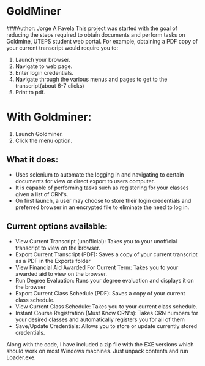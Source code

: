 # GoldMiner
###Author: Jorge A Favela
This project was started with the goal of reducing the steps required to obtain documents and perform tasks on Goldmine, UTEPS student web portal. For example, obtaining a PDF copy of your current transcript would require you to:
1. Launch your browser.
2. Navigate to web page.
3. Enter login credentials.
4. Navigate through the various menus and pages to get to the transcript(about 6-7 clicks)
5. Print to pdf.

# With Goldminer:
1. Launch Goldminer.
2. Click the menu option.

## What it does:
- Uses selenium to automate the logging in and navigating to certain documents for view or direct export to users computer.
- It is capable of performing tasks such as registering for your classes given a list of CRN's.
- On first launch, a user may choose to store their login credentials and preferred browser in an encrypted file to eliminate the need to log in.

## Current options available:
- View Current Transcript (unofficial): Takes you to your unofficial transcript to view on the browser.
- Export Current Transcript (PDF): Saves a copy of your current transcript as a PDF in the Exports folder
- View Financial Aid Awarded For Current Term: Takes you to your awarded aid to view on the browser.
- Run Degree Evaluation: Runs your degree evaluation and displays it on the browser
- Export Current Class Schedule (PDF): Saves a copy of your current class schedule.
- View Current Class Schedule: Takes you to your current class schedule.
- Instant Course Registration (Must Know CRN's): Takes CRN numbers for your desired classes and automatically registers you for all of them
- Save/Update Credentials: Allows you to store or update currently stored credentials.

Along with the code, I have included a zip file with the EXE versions which should work on most Windows machines.
Just unpack contents and run Loader.exe.
